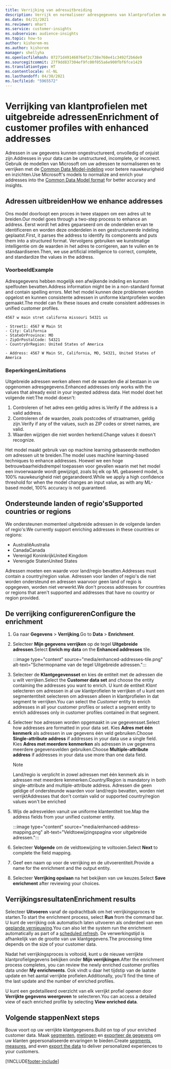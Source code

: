 ```yaml
---
title: Verrijking van adresuitbreiding
description: Verrijk en normaliseer adresgegevens van klantprofielen met de modellen van Microsoft.
ms.date: 04/21/2021
ms.reviewer: mhart
ms.service: customer-insights
ms.subservice: audience-insights
ms.topic: how-to
author: kishorem-ms
ms.author: kishorem
manager: shellyha
ms.openlocfilehash: 07271d491460764f2c738e760e41c3492f2b6de9
ms.sourcegitcommit: 27f9dd837304ef9fc00f055a6e900fbf6fce1429
ms.translationtype: HT
ms.contentlocale: nl-NL
ms.lasthandoff: 04/30/2021
ms.locfileid: "5965572"
---
```

# <a name="enrichment-of-customer-profiles-with-enhanced-addresses"></a><span data-ttu-id="e4f93-103">Verrijking van klantprofielen met uitgebreide adressen</span><span class="sxs-lookup"><span data-stu-id="e4f93-103">Enrichment of customer profiles with enhanced addresses</span></span>

<span data-ttu-id="e4f93-104">Adressen in uw gegevens kunnen ongestructureerd, onvolledig of onjuist zijn.</span><span class="sxs-lookup"><span data-stu-id="e4f93-104">Addresses in your data can be unstructured, incomplete, or incorrect.</span></span> <span data-ttu-id="e4f93-105">Gebruik de modellen van Microsoft om uw adressen te normaliseren en te verrijken met de [Common Data Model-indeling](/common-data-model/schema/core/applicationcommon/address) voor betere nauwkeurigheid en inzichten.</span><span class="sxs-lookup"><span data-stu-id="e4f93-105">Use Microsoft's models to normalize and enrich your addresses into the [Common Data Model format](/common-data-model/schema/core/applicationcommon/address) for better accuracy and insights.</span></span>

## <a name="how-we-enhance-addresses"></a><span data-ttu-id="e4f93-106">Adressen uitbreiden</span><span class="sxs-lookup"><span data-stu-id="e4f93-106">How we enhance addresses</span></span>

<span data-ttu-id="e4f93-107">Ons model doorloopt een proces in twee stappen om een adres uit te breiden.</span><span class="sxs-lookup"><span data-stu-id="e4f93-107">Our model goes through a two-step process to enhance an address.</span></span> <span data-ttu-id="e4f93-108">Eerst wordt het adres geparseerd om de onderdelen ervan te identificeren en worden deze onderdelen in een gestructureerde indeling geplaatst.</span><span class="sxs-lookup"><span data-stu-id="e4f93-108">First, it parses the address to identify its components and puts them into a structured format.</span></span> <span data-ttu-id="e4f93-109">Vervolgens gebruiken we kunstmatige intelligentie om de waarden in het adres te corrigeren, aan te vullen en te standaardiseren.</span><span class="sxs-lookup"><span data-stu-id="e4f93-109">Then, we use artificial intelligence to correct, complete, and standardize the values in the address.</span></span>

### <a name="example"></a><span data-ttu-id="e4f93-110">Voorbeeld</span><span class="sxs-lookup"><span data-stu-id="e4f93-110">Example</span></span>

<span data-ttu-id="e4f93-111">Adresgegevens hebben mogelijk een afwijkende indeling en kunnen spelfouten bevatten.</span><span class="sxs-lookup"><span data-stu-id="e4f93-111">Address information might be in a non-standard format and contain spelling errors.</span></span> <span data-ttu-id="e4f93-112">Met het model kunnen deze problemen worden opgelost en kunnen consistente adressen in uniforme klantprofielen worden gemaakt.</span><span class="sxs-lookup"><span data-stu-id="e4f93-112">The model can fix these issues and create consistent addresses in unified customer profiles.</span></span>

```Input
4567 w main stret californa missouri 54321 us
```

```Output
- Street1: 4567 W Main St
- City: California
- StateOrProvince: MO
- ZipOrPostalCode: 54321
- CountryOrRegion: United States of America

- Address: 4567 W Main St, California, MO, 54321, United States of America
```

### <a name="limitations"></a><span data-ttu-id="e4f93-113">Beperkingen</span><span class="sxs-lookup"><span data-stu-id="e4f93-113">Limitations</span></span>

<span data-ttu-id="e4f93-114">Uitgebreide adressen werken alleen met de waarden die al bestaan in uw opgenomen adresgegevens.</span><span class="sxs-lookup"><span data-stu-id="e4f93-114">Enhanced addresses only works with the values that already exist in your ingested address data.</span></span> <span data-ttu-id="e4f93-115">Het model doet het volgende niet:</span><span class="sxs-lookup"><span data-stu-id="e4f93-115">The model doesn't:</span></span> 

1. <span data-ttu-id="e4f93-116">Controleren of het adres een geldig adres is.</span><span class="sxs-lookup"><span data-stu-id="e4f93-116">Verify if the address is a valid address.</span></span>
2. <span data-ttu-id="e4f93-117">Controleren of de waarden, zoals postcodes of straatnamen, geldig zijn.</span><span class="sxs-lookup"><span data-stu-id="e4f93-117">Verify if any of the values, such as ZIP codes or street names, are valid.</span></span>
3. <span data-ttu-id="e4f93-118">Waarden wijzigen die niet worden herkend.</span><span class="sxs-lookup"><span data-stu-id="e4f93-118">Change values it doesn't recognize.</span></span>

<span data-ttu-id="e4f93-119">Het model maakt gebruik van op machine learning gebaseerde methoden om adressen uit te breiden.</span><span class="sxs-lookup"><span data-stu-id="e4f93-119">The model uses machine learning-based techniques to enhance addresses.</span></span> <span data-ttu-id="e4f93-120">Hoewel we een hoge betrouwbaarheidsdrempel toepassen voor gevallen waarin met het model een invoerwaarde wordt gewijzigd, zoals bij elk op ML gebaseerd model, is 100% nauwkeurigheid niet gegarandeerd.</span><span class="sxs-lookup"><span data-stu-id="e4f93-120">While we apply a high confidence threshold for when the model changes an input value, as with any ML-based model, 100% accuracy is not guaranteed.</span></span>

## <a name="supported-countries-or-regions"></a><span data-ttu-id="e4f93-121">Ondersteunde landen of regio's</span><span class="sxs-lookup"><span data-stu-id="e4f93-121">Supported countries or regions</span></span>

<span data-ttu-id="e4f93-122">We ondersteunen momenteel uitgebreide adressen in de volgende landen of regio's:</span><span class="sxs-lookup"><span data-stu-id="e4f93-122">We currently support enriching addresses in these countries or regions:</span></span> 

- <span data-ttu-id="e4f93-123">Australië</span><span class="sxs-lookup"><span data-stu-id="e4f93-123">Australia</span></span>
- <span data-ttu-id="e4f93-124">Canada</span><span class="sxs-lookup"><span data-stu-id="e4f93-124">Canada</span></span>
- <span data-ttu-id="e4f93-125">Verenigd Koninkrijk</span><span class="sxs-lookup"><span data-stu-id="e4f93-125">United Kingdom</span></span>
- <span data-ttu-id="e4f93-126">Verenigde Staten</span><span class="sxs-lookup"><span data-stu-id="e4f93-126">United States</span></span>

<span data-ttu-id="e4f93-127">Adressen moeten een waarde voor land/regio bevatten.</span><span class="sxs-lookup"><span data-stu-id="e4f93-127">Addresses must contain a country/region value.</span></span> <span data-ttu-id="e4f93-128">Adressen voor landen of regio's die niet worden ondersteund en adressen waarvoor geen land of regio is opgegeven, worden niet verwerkt.</span><span class="sxs-lookup"><span data-stu-id="e4f93-128">We don't process addresses for countries or regions that aren't supported and addresses that have no country or region provided.</span></span>

## <a name="configure-the-enrichment"></a><span data-ttu-id="e4f93-129">De verrijking configureren</span><span class="sxs-lookup"><span data-stu-id="e4f93-129">Configure the enrichment</span></span>

1. <span data-ttu-id="e4f93-130">Ga naar **Gegevens** > **Verrijking**.</span><span class="sxs-lookup"><span data-stu-id="e4f93-130">Go to **Data** > **Enrichment**.</span></span>

1. <span data-ttu-id="e4f93-131">Selecteer **Mijn gegevens verrijken** op de tegel **Uitgebreide adressen**.</span><span class="sxs-lookup"><span data-stu-id="e4f93-131">Select **Enrich my data** on the **Enhanced addresses** tile.</span></span>

   :::image type="content" source="media/enhanced-addresses-tile.png" alt-text="Schermopname van de tegel Uitgebreide adressen.":::

1. <span data-ttu-id="e4f93-133">Selecteer de **Klantgegevensset** en kies de entiteit met de adressen die u wilt verrijken.</span><span class="sxs-lookup"><span data-stu-id="e4f93-133">Select the **Customer data set** and choose the entity containing the addresses you want to enrich.</span></span> <span data-ttu-id="e4f93-134">U kunt de entiteit *Klant* selecteren om adressen in al uw klantprofielen te verrijken of u kunt een segmententiteit selecteren om adressen alleen in klantprofielen in dat segment te verrijken.</span><span class="sxs-lookup"><span data-stu-id="e4f93-134">You can select the *Customer* entity to enrich addresses in all your customer profiles or select a segment entity to enrich addresses only in customer profiles contained in that segment.</span></span>

1. <span data-ttu-id="e4f93-135">Selecteer hoe adressen worden opgemaakt in uw gegevensset.</span><span class="sxs-lookup"><span data-stu-id="e4f93-135">Select how addresses are formatted in your data set.</span></span> <span data-ttu-id="e4f93-136">Kies **Adres met één kenmerk** als adressen in uw gegevens één veld gebruiken.</span><span class="sxs-lookup"><span data-stu-id="e4f93-136">Choose **Single-attribute address** if addresses in your data use a single field.</span></span> <span data-ttu-id="e4f93-137">Kies **Adres met meerdere kenmerken** als adressen in uw gegevens meerdere gegevensvelden gebruiken.</span><span class="sxs-lookup"><span data-stu-id="e4f93-137">Choose **Multiple-attribute address** if addresses in your data use more than one data field.</span></span>

   > [!NOTE]
   > <span data-ttu-id="e4f93-138">Land/regio is verplicht in zowel adressen met één kenmerk als in adressen met meerdere kenmerken.</span><span class="sxs-lookup"><span data-stu-id="e4f93-138">Country/Region is mandatory in both single-attribute and multiple-attribute address.</span></span> <span data-ttu-id="e4f93-139">Adressen die geen geldige of ondersteunde waarden voor land/regio bevatten, worden niet verrijkt</span><span class="sxs-lookup"><span data-stu-id="e4f93-139">Addresses that don't contain valid or supported country/region values won't be enriched</span></span>

1.  <span data-ttu-id="e4f93-140">Wijs de adresvelden vanuit uw uniforme klantentiteit toe.</span><span class="sxs-lookup"><span data-stu-id="e4f93-140">Map the address fields from your unified customer entity.</span></span>

    :::image type="content" source="media/enhanced-address-mapping.png" alt-text="Veldtoewijzingspagina voor uitgebreide adressen.":::

1. <span data-ttu-id="e4f93-142">Selecteer **Volgende** om de veldtoewijzing te voltooien.</span><span class="sxs-lookup"><span data-stu-id="e4f93-142">Select **Next** to complete the field mapping.</span></span>

1. <span data-ttu-id="e4f93-143">Geef een naam op voor de verrijking en de uitvoerentiteit.</span><span class="sxs-lookup"><span data-stu-id="e4f93-143">Provide a name for the enrichment and the output entity.</span></span>

1. <span data-ttu-id="e4f93-144">Selecteer **Verrijking opslaan** na het bekijken van uw keuzes.</span><span class="sxs-lookup"><span data-stu-id="e4f93-144">Select **Save enrichment** after reviewing your choices.</span></span>

## <a name="enrichment-results"></a><span data-ttu-id="e4f93-145">Verrijkingsresultaten</span><span class="sxs-lookup"><span data-stu-id="e4f93-145">Enrichment results</span></span>

<span data-ttu-id="e4f93-146">Selecteer **Uitvoeren** vanaf de opdrachtbalk om het verrijkingsproces te starten.</span><span class="sxs-lookup"><span data-stu-id="e4f93-146">To start the enrichment process, select **Run** from the command bar.</span></span> <span data-ttu-id="e4f93-147">U kunt de verrijking ook automatisch laten uitvoeren als onderdeel van een [geplande vernieuwing](system.md#schedule-tab).</span><span class="sxs-lookup"><span data-stu-id="e4f93-147">You can also let the system run the enrichment automatically as part of a [scheduled refresh](system.md#schedule-tab).</span></span> <span data-ttu-id="e4f93-148">De verwerkingstijd is afhankelijk van de grootte van uw klantgegevens.</span><span class="sxs-lookup"><span data-stu-id="e4f93-148">The processing time depends on the size of your customer data.</span></span>

<span data-ttu-id="e4f93-149">Nadat het verrijkingsproces is voltooid, kunt u de nieuwe verrijkte klantprofielgegevens bekijken onder **Mijn verrijkingen**.</span><span class="sxs-lookup"><span data-stu-id="e4f93-149">After the enrichment process completes, you can review the newly enriched customer profiles data under **My enrichments**.</span></span> <span data-ttu-id="e4f93-150">Ook vindt u daar het tijdstip van de laatste update en het aantal verrijkte profielen.</span><span class="sxs-lookup"><span data-stu-id="e4f93-150">Additionally, you'll find the time of the last update and the number of enriched profiles.</span></span>

<span data-ttu-id="e4f93-151">U kunt een gedetailleerd overzicht van elk verrijkt profiel openen door **Verrijkte gegevens weergeven** te selecteren.</span><span class="sxs-lookup"><span data-stu-id="e4f93-151">You can access a detailed view of each enriched profile by selecting **View enriched data**.</span></span>

## <a name="next-steps"></a><span data-ttu-id="e4f93-152">Volgende stappen</span><span class="sxs-lookup"><span data-stu-id="e4f93-152">Next steps</span></span>

<span data-ttu-id="e4f93-153">Bouw voort op uw verrijkte klantgegevens.</span><span class="sxs-lookup"><span data-stu-id="e4f93-153">Build on top of your enriched customer data.</span></span> <span data-ttu-id="e4f93-154">Maak [segmenten](segments.md), [metingen](measures.md) en [exporteer de gegevens](export-destinations.md) om uw klanten gepersonaliseerde ervaringen te bieden.</span><span class="sxs-lookup"><span data-stu-id="e4f93-154">Create [segments](segments.md), [measures](measures.md), and even [export the data](export-destinations.md) to deliver personalized experiences to your customers.</span></span>

[!INCLUDE[footer-include](../includes/footer-banner.md)]
